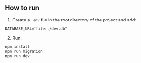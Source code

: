 ## How to run

1. Create a `.env` file in the root directory of the project and add:
  ```dotenv
  DATABASE_URL="file:./dev.db"
  ```
2. Run:
  ```bash
  npm install
  npm run migration
  npm run dev
  ```
